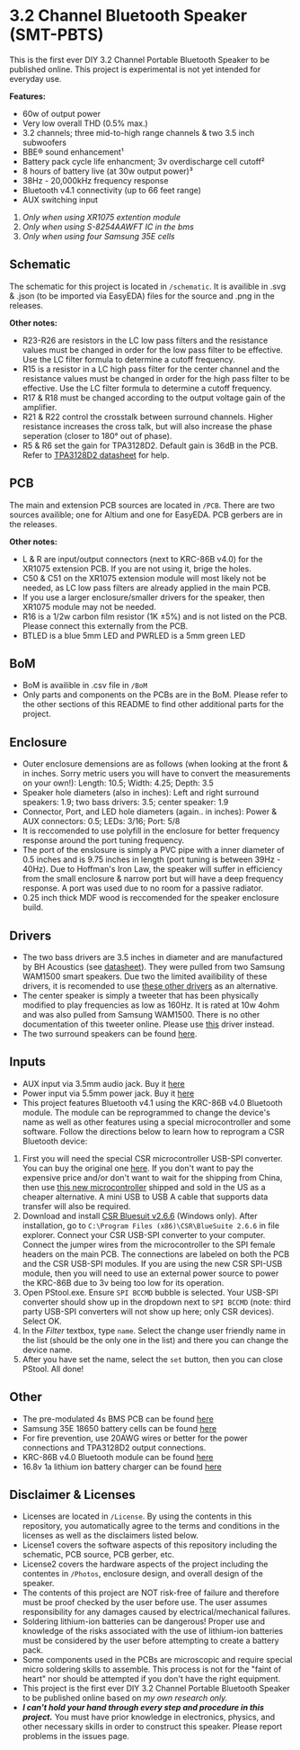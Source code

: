 #  3.2 Channel Bluetooth Speaker (SMT-PBTS)

This is the first ever DIY 3.2 Channel Portable Bluetooth Speaker to be published online. This project is experimental is not yet intended for everyday use. 

 **Features:**
  - 60w of output power
  - Very low overall THD (0.5% max.)
  - 3.2 channels; three mid-to-high range channels & two 3.5 inch subwoofers
  - BBE® sound enhancement¹
  - Battery pack cycle life enhancment; 3v overdischarge cell cutoff²
  - 8 hours of battery live (at 30w output power)³
  - 38Hz - 20,000kHz frequency response
  - Bluetooth v4.1 connectivity (up to 66 feet range)
  - AUX switching input
  
  1. *Only when using XR1075 extention module*
  2. *Only when using S-8254AAWFT IC in the bms*
  3. *Only when using four Samsung 35E cells*

## Schematic

The schematic for this project is located in `/schematic`. It is availible in .svg & .json (to be imported via EasyEDA) files for the source and .png in the releases. 

**Other notes:**
- R23-R26 are resistors in the LC low pass filters and the resistance values must be changed in order for the low pass filter to be effective. Use the LC filter formula to determine a cutoff frequency.
- R15 is a resistor in a LC high pass filter for the center channel and the resistance values must be changed in order for the high pass filter to be effective. Use the LC filter formula to determine a cutoff frequency.
- R17 & R18 must be changed according to the output voltage gain of the amplifier. 
- R21 & R22 control the crosstalk between surround channels. Higher resistance increases the cross talk, but will also increase the phase seperation (closer to 180° out of phase).
- R5 & R6 set the gain for TPA3128D2. Default gain is 36dB in the PCB. Refer to [TPA3128D2 datasheet](https://www.ti.com/lit/ds/symlink/tpa3128d2.pdf?ts=1607302833960) for help.

## PCB

The main and extension PCB sources are located in `/PCB`. There are two sources availible; one for Altium and one for EasyEDA. PCB gerbers are in the releases.

**Other notes:**
- L & R are input/output connectors (next to KRC-86B v4.0) for the XR1075 extension PCB. If you are not using it, brige the holes.
- C50 & C51 on the XR1075 extension module will most likely not be needed, as LC low pass filters are already applied in the main PCB.
- If you use a larger enclosure/smaller drivers for the speaker, then XR1075 module may not be needed.
- R16 is a 1/2w carbon film resistor (1K ±5%) and is not listed on the PCB. Please connect this externally from the PCB.
- BTLED is a blue 5mm LED and PWRLED is a 5mm green LED

## BoM
- BoM is availible in .csv file in `/BoM`
- Only parts and components on the PCBs are in the BoM. Please refer to the other sections of this README to find other additional parts for the project.

## Enclosure 

- Outer enclosure demensions are as follows (when looking at the front & in inches. Sorry metric users you will have to convert the measurements on your own!): Length: 10.5; Width: 4.25; Depth: 3.5
- Speaker hole diameters (also in inches): Left and right surround speakers: 1.9; two bass drivers: 3.5; center speaker: 1.9
- Connector, Port, and LED hole diameters (again.. in inches): Power & AUX connectors: 0.5; LEDs: 3/16; Port: 5/8
- It is reccomended to use polyfill in the enclosure for better frequency response around the port tuning frequency. 
- The port of the enslosure is simply a PVC pipe with a inner diameter of 0.5 inches and is 9.75 inches in length (port tuning is between 39Hz - 40Hz). Due to Hoffman's Iron Law, the speaker will suffer in efficiency from the small enclosure & narrow port but will have a deep frequency response. A port was used due to no room for a passive radiator.
- 0.25 inch thick MDF wood is reccomended for the speaker enclosure build.

## Drivers

- The two bass drivers are 3.5 inches in diameter and are manufactured by BH Acoustics (see [datasheet](https://cdn.komachine.com/media/product-catalog/bh-acoustic_84067_fngrun.pdf)). They were pulled from two Samsung WAM1500 smart speakers. Due two the limited availibility of these drivers, it is recomended to use [these other drivers](https://www.parts-express.com/dayton-audio-nd90-4-3-1-2-aluminum-cone-full-range-neo-driver-4-ohm--290-208?gclid=EAIaIQobChMI4NT3tpzQ7QIVxqeGCh1ngwkfEAQYASABEgL25PD_BwE) as an alternative.
- The center speaker is simply a tweeter that has been physically modified to play frequencies as low as 160Hz. It is rated at 10w 4ohm and was also pulled from Samsung WAM1500. There is no other documentation of this tweeter online. Please use [this](https://www.amazon.com/dp/B00LSEVA8I/ref=sspa_dk_detail_4?psc=1&spLa=ZW5jcnlwdGVkUXVhbGlmaWVyPUExMjNDVFhLNklCVUdHJmVuY3J5cHRlZElkPUEwMTM0NTc4MTI4WFROUlVBVEI5OCZlbmNyeXB0ZWRBZElkPUEwNDU2MDk1MzIyMkdWSDRQRE5BNSZ3aWRnZXROYW1lPXNwX2RldGFpbDImYWN0aW9uPWNsaWNrUmVkaXJlY3QmZG9Ob3RMb2dDbGljaz10cnVl) driver instead. 
- The two surround speakers can be found [here](https://www.amazon.com/AIYIMA-Portable-Speakers-Loudspeaker-Accessories/dp/B07CWMCMQR/ref=sr_1_4?dchild=1&keywords=2+inch+speaker&qid=1608043699&sr=8-4).

## Inputs 
- AUX input via 3.5mm audio jack. Buy it [here](https://www.parts-express.com/35mm-stereo-gold-plated-snap-in-jack--090-281)
- Power input via 5.5mm power jack. Buy it [here](https://www.parts-express.com/21-x-55mm-dc-coaxial-power-snap-in-jack--090-5030)
- This project features Bluetooth v4.1 using the KRC-86B v4.0 Bluetooth module. The module can be reprogrammed to change the device's name as well as other features using a special microcontroller and some software. Follow the directions below to learn how to reprogram a CSR Bluetooth device: 
1. First you will need the special CSR microcontroller USB-SPI converter. You can buy the original one [here](https://www.aliexpress.com/item/32775070191.html?src=google&albch=shopping&acnt=494-037-6276&isdl=y&slnk=&plac=&mtctp=&albbt=Google_7_shopping&aff_platform=google&aff_short_key=UneMJZVf&&albagn=888888&albcp=9824643245&albag=103112554314&trgt=901524112532&crea=en32775070191&netw=u&device=c&albpg=901524112532&albpd=en32775070191&gclid=CjwKCAiA_eb-BRB2EiwAGBnXXndOKJJVaxX_gCD3rRJvCNkSjhx2zsD4KVPEarOYSEoiylvzrDLkuxoCNq0QAvD_BwE&gclsrc=aw.ds). If you don't want to pay the expensive price and/or don't want to wait for the shipping from China, then use [this new microcontroller](https://www.digikey.com/en/products/detail/qualcomm-technologies-international,-ltd./DK-USB-SPI-10225-1A/5269739?utm_adgroup=Programmers%2C%20Emulators%2C%20and%20Debuggers&utm_source=google&utm_medium=cpc&utm_campaign=Shopping_Product_Development%20Boards%2C%20Kits%2C%20Programmers_NEW&utm_term=&utm_content=Programmers%2C%20Emulators%2C%20and%20Debuggers&gclid=CjwKCAiA_eb-BRB2EiwAGBnXXkE3N6KQK4NOpo7lJF4k9YGp8LHvVVaPRt-t7ffovO93XN6W43aERhoCHx8QAvD_BwE) shipped and sold in the US as a cheaper alternative. A mini USB to USB A cable that supports data transfer will also be required.
2. Download and install [CSR Bluesuit v2.6.6](https://drive.google.com/file/d/1OHdcJ7Q7dSbCMiuglO7hV6pjNrMVJkaL/view?usp=sharing) (Windows only). After installation, go to `C:\Program Files (x86)\CSR\BlueSuite 2.6.6` in file explorer. Connect your CSR USB-SPI converter to your computer. Connect the jumper wires from the microcontroller to the SPI female headers on the main PCB. The connections are labeled on both the PCB and the CSR USB-SPI modules. If you are using the new CSR SPI-USB module, then you will need to use an external power source to power the KRC-86B due to 3v being too low for its operation.
3. Open PStool.exe. Ensure `SPI BCCMD` bubble is selected. Your USB-SPI converter should show up in the dropdown next to `SPI BCCMD` (note: third party USB-SPI converters will not show up here; only CSR devices). Select OK.
4. In the *Filter* textbox, type `name`. Select the change user friendly name in the list (should be the only one in the list) and there you can change the device name.
5. After you have set the name, select the `set` button, then you can close PStool. All done!

## Other
- The pre-modulated 4s BMS PCB can be found [here](https://www.amazon.com/Anmbest-Charger-Protection-Lithium-Battery/dp/B07KSPX859/ref=sr_1_12?dchild=1&keywords=4s+bms&qid=1608227266&sr=8-12)
- Samsung 35E 18650 battery cells can be found [here](https://www.18650batterystore.com/products/samsung-35e)
- For fire prevention, use 20AWG wires or better for the power connections and TPA3128D2 output connections.
- KRC-86B v4.0 Bluetooth module can be found [here](https://www.amazon.com/HiLetgo-KRC-86B-Bluetooth-Receiver-Amplifier/dp/B071Z7S3JL/ref=sr_1_3?crid=2S69IR6LEVEXN&dchild=1&keywords=krc-86b&qid=1608305471&sprefix=krc-86%2Caps%2C154&sr=8-3)
- 16.8v 1a lithium ion battery charger can be found [here](https://www.amazon.com/LIVISN-Adapter-Indicator-Suitable-4-String/dp/B07ZXZQRRN/ref=sxts_sxwds-bia-wc-rsf-lq2a1_0?crid=3OA9L3HQX42QX&cv_ct_cx=16.8v+lithium+ion+battery&dchild=1&keywords=16.8v+lithium+ion+battery&pd_rd_i=B07ZXZQRRN&pd_rd_r=82eba763-02f2-4034-8597-0b4991df19bd&pd_rd_w=LoF2F&pd_rd_wg=fyZpX&pf_rd_p=52f9c563-bb87-44f4-9d9d-e1c03402d90f&pf_rd_r=X1G7QRK0QTY2KX6DZREA&psc=1&qid=1609519124&sprefix=16.8v+%2Caps%2C160&sr=1-1-d3e58e83-6458-471c-a87e-175495b96a10)

## Disclaimer & Licenses
- Licenses are located in `/License`. By using the contents in this repository, you automatically agree to the terms and conditions in the licenses as well as the disclaimers listed below.
- License1 covers the software aspects of this repository including the schematic, PCB source, PCB gerber, etc.
- License2 covers the hardware aspects of the project including the contentes in `/Photos`, enclosure design, and overall design of the speaker.
- The contents of this project are NOT risk-free of failure and therefore must be proof checked by the user before use. The user assumes responsibility for any damages caused by electrical/mechanical failures.
- Soldering lithium-ion batteries can be dangerous! Proper use and knowledge of the risks associated with the use of lithium-ion batteries must be considered by the user before attempting to create a battery pack.
- Some components used in the PCBs are microscopic and require special micro soldering skills to assemble. This process is not for the "faint of heart" nor should be attempted if you don't have the right equipment. 
- This project is the first ever DIY 3.2 Channel Portable Bluetooth Speaker to be published online based on *my own research only.*
- ***I can't hold your hand through every step and procedure in this project.*** You must have prior knowledge in electronics, physics, and other necessary skills in order to construct this speaker. Please report problems in the issues page.
